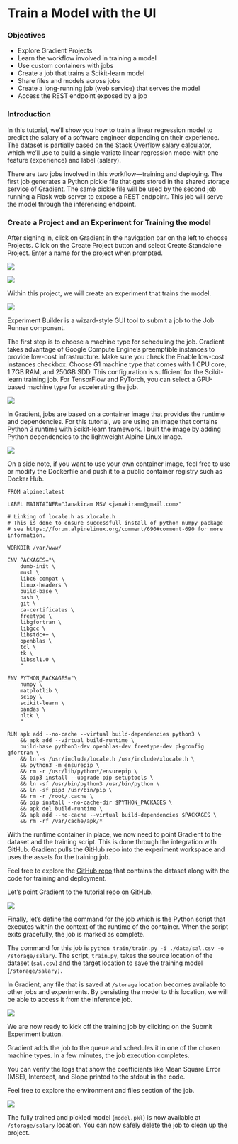 # Train a Model with the UI

### **Objectives**

* Explore Gradient Projects
* Learn the workflow involved in training a model
* Use custom containers with jobs
* Create a job that trains a Scikit-learn model
* Share files and models across jobs
* Create a long-running job \(web service\) that serves the model
* Access the REST endpoint exposed by a job

### **Introduction**

In this tutorial, we’ll show you how to train a linear regression model to predict the salary of a software engineer depending on their experience. The dataset is partially based on the [Stack Overflow salary calculator](https://stackoverflow.com/company/salary), which we’ll use to build a single variate linear regression model with one feature \(experience\) and label \(salary\).

There are two jobs involved in this workflow—training and deploying. The first job generates a Python pickle file that gets stored in the shared storage service of Gradient. The same pickle file will be used by the second job running a Flask web server to expose a REST endpoint. This job will serve the model through the inferencing endpoint.

### **Create a Project and an Experiment for Training the model**

After signing in, click on Gradient in the navigation bar on the left to choose Projects. Click on the Create Project button and select Create Standalone Project. Enter a name for the project when prompted.

[![](https://camo.githubusercontent.com/26b7d6cd55753084cf6c4426a1a75d15cf72fc1c/68747470733a2f2f6c68332e676f6f676c6575736572636f6e74656e742e636f6d2f62374f5f6c312d6f3765616b664467396f39714a396730307965353879427a4e647a38477042506531554e4d4658524c42724b4747392d4953533679535969784d5f4a344b5f4230736a524d4233356c4d43592d4c356f3178793335524b6f4e766b4b39444a525a784a774b686663426c6c764754656238495375745433434f6b696c44497a5a66)](https://camo.githubusercontent.com/26b7d6cd55753084cf6c4426a1a75d15cf72fc1c/68747470733a2f2f6c68332e676f6f676c6575736572636f6e74656e742e636f6d2f62374f5f6c312d6f3765616b664467396f39714a396730307965353879427a4e647a38477042506531554e4d4658524c42724b4747392d4953533679535969784d5f4a344b5f4230736a524d4233356c4d43592d4c356f3178793335524b6f4e766b4b39444a525a784a774b686663426c6c764754656238495375745433434f6b696c44497a5a66)

[![](https://camo.githubusercontent.com/50a4c6f31b714662d983955f7125f79aca0ef55f/68747470733a2f2f6c68352e676f6f676c6575736572636f6e74656e742e636f6d2f477333457434574f78447058765833474e62706930316b7a72434a527438647a33485541735a6f336269736b57655830795f77744f50366a66387a72576c635074397050496b57594f67346b505767347144497867574b363770347770796f626c54474c6539704a57686c483949633174565775426331663267497750694478364e414c6e427771)](https://camo.githubusercontent.com/50a4c6f31b714662d983955f7125f79aca0ef55f/68747470733a2f2f6c68352e676f6f676c6575736572636f6e74656e742e636f6d2f477333457434574f78447058765833474e62706930316b7a72434a527438647a33485541735a6f336269736b57655830795f77744f50366a66387a72576c635074397050496b57594f67346b505767347144497867574b363770347770796f626c54474c6539704a57686c483949633174565775426331663267497750694478364e414c6e427771)

Within this project, we will create an experiment that trains the model.

[![](https://camo.githubusercontent.com/145e2315cd102ca089ca5d8472a3ddd323918aef/68747470733a2f2f6c68342e676f6f676c6575736572636f6e74656e742e636f6d2f735433366e6d3035764b777a4865727a56467a4949636f5a6b4e7a2d79323736643932436134434f7856612d58526c6275676f777a316e4556424e5034643369697152525862666735784f63446c6149474570662d67656d4e73463547667550534a73506d6871414342555771487270584850354848724d697147517379454867584c3853367434)](https://camo.githubusercontent.com/145e2315cd102ca089ca5d8472a3ddd323918aef/68747470733a2f2f6c68342e676f6f676c6575736572636f6e74656e742e636f6d2f735433366e6d3035764b777a4865727a56467a4949636f5a6b4e7a2d79323736643932436134434f7856612d58526c6275676f777a316e4556424e5034643369697152525862666735784f63446c6149474570662d67656d4e73463547667550534a73506d6871414342555771487270584850354848724d697147517379454867584c3853367434)

Experiment Builder is a wizard-style GUI tool to submit a job to the Job Runner component.

The first step is to choose a machine type for scheduling the job. Gradient takes advantage of Google Compute Engine’s preempt**i**ble instances to provide low-cost infrastructure. Make sure you check the Enable low-cost instances checkbox. Choose G1 machine type that comes with 1 CPU core, 1.7GB RAM, and 250GB SDD. This configuration is sufficient for the Scikit-learn training job. For TensorFlow and PyTorch, you can select a GPU-based machine type for accelerating the job.

[![](https://camo.githubusercontent.com/743a7881fbf7e75aae721624c78f6be01de29bc5/68747470733a2f2f6c68352e676f6f676c6575736572636f6e74656e742e636f6d2f666641796a413950534e337a2d533779654435637369683446426851414958437a626b6c6571656549527958474b73544d7a6f326133543933485559703859464e31586169574b36707543634b4a454d64696f69447662622d75695931367a63666679685635774e4b4678467337574253513469334959586256776476516b577443396a49354e69)](https://camo.githubusercontent.com/743a7881fbf7e75aae721624c78f6be01de29bc5/68747470733a2f2f6c68352e676f6f676c6575736572636f6e74656e742e636f6d2f666641796a413950534e337a2d533779654435637369683446426851414958437a626b6c6571656549527958474b73544d7a6f326133543933485559703859464e31586169574b36707543634b4a454d64696f69447662622d75695931367a63666679685635774e4b4678467337574253513469334959586256776476516b577443396a49354e69)

In Gradient, jobs are based on a container image that provides the runtime and dependencies. For this tutorial, we are using an image that contains Python 3 runtime with Scikit-learn framework. I built the image by adding Python dependencies to the lightweight Alpine Linux image.

[![](https://camo.githubusercontent.com/6275444f75eb05108d20e2b3b8cc218709384ab4/68747470733a2f2f6c68352e676f6f676c6575736572636f6e74656e742e636f6d2f366e30456638425942737457574b7070697452416d4b776d695a78493137494b7863526562756e6d757a5578476c394f5141474a4e4e746853586f4a6876487957694a6f6554767a4b5f74786b5f74596f314d6a3358525f764c326864384147427558325a4f5f2d633455565851364a5074596a5844514b6331626b474b635f6a7a794d77644444)](https://camo.githubusercontent.com/6275444f75eb05108d20e2b3b8cc218709384ab4/68747470733a2f2f6c68352e676f6f676c6575736572636f6e74656e742e636f6d2f366e30456638425942737457574b7070697452416d4b776d695a78493137494b7863526562756e6d757a5578476c394f5141474a4e4e746853586f4a6876487957694a6f6554767a4b5f74786b5f74596f314d6a3358525f764c326864384147427558325a4f5f2d633455565851364a5074596a5844514b6331626b474b635f6a7a794d77644444)

On a side note, if you want to use your own container image, feel free to use or modify the Dockerfile and push it to a public container registry such as Docker Hub.

```text
FROM alpine:latest

LABEL MAINTAINER="Janakiram MSV <janakiramm@gmail.com>"

# Linking of locale.h as xlocale.h
# This is done to ensure successfull install of python numpy package
# see https://forum.alpinelinux.org/comment/690#comment-690 for more information.

WORKDIR /var/www/

ENV PACKAGES="\
    dumb-init \
    musl \
    libc6-compat \
    linux-headers \
    build-base \
    bash \
    git \
    ca-certificates \
    freetype \
    libgfortran \
    libgcc \
    libstdc++ \
    openblas \
    tcl \
    tk \
    libssl1.0 \
    "

ENV PYTHON_PACKAGES="\
    numpy \
    matplotlib \
    scipy \
    scikit-learn \
    pandas \
    nltk \
    "

RUN apk add --no-cache --virtual build-dependencies python3 \
    && apk add --virtual build-runtime \
    build-base python3-dev openblas-dev freetype-dev pkgconfig gfortran \
    && ln -s /usr/include/locale.h /usr/include/xlocale.h \
    && python3 -m ensurepip \
    && rm -r /usr/lib/python*/ensurepip \
    && pip3 install --upgrade pip setuptools \
    && ln -sf /usr/bin/python3 /usr/bin/python \
    && ln -sf pip3 /usr/bin/pip \
    && rm -r /root/.cache \
    && pip install --no-cache-dir $PYTHON_PACKAGES \
    && apk del build-runtime \
    && apk add --no-cache --virtual build-dependencies $PACKAGES \
    && rm -rf /var/cache/apk/*
```

With the runtime container in place, we now need to point Gradient to the dataset and the training script. This is done through the integration with GitHub. Gradient pulls the GitHub repo into the experiment workspace and uses the assets for the training job.

Feel free to explore the [GitHub repo](https://github.com/janakiramm/Salary.git) that contains the dataset along with the code for training and deployment.

Let’s point Gradient to the tutorial repo on GitHub.

[![](https://camo.githubusercontent.com/beb439ed3f8d715a2c2476754cc1d0a68aee1d40/68747470733a2f2f6c68362e676f6f676c6575736572636f6e74656e742e636f6d2f4879684a312d31703030504f424b74734734626c3161784b6359514f437a38383043525672644453396738327162392d70745379445969747461584f48737478726169575a643359634e6c717755556779414f75663361544a5933626972584a4d6a58594b75736d654d496651584941766c323948586a7552484156706d376f6d54723659383278)](https://camo.githubusercontent.com/beb439ed3f8d715a2c2476754cc1d0a68aee1d40/68747470733a2f2f6c68362e676f6f676c6575736572636f6e74656e742e636f6d2f4879684a312d31703030504f424b74734734626c3161784b6359514f437a38383043525672644453396738327162392d70745379445969747461584f48737478726169575a643359634e6c717755556779414f75663361544a5933626972584a4d6a58594b75736d654d496651584941766c323948586a7552484156706d376f6d54723659383278)

Finally, let’s define the command for the job which is the Python script that executes within the context of the runtime of the container. When the script exits gracefully, the job is marked as complete.

The command for this job is `python train/train.py -i ./data/sal.csv -o /storage/salary`. The script, `train.py`, takes the source location of the dataset \(`sal.csv`\) and the target location to save the training model \(`/storage/salary)`.

In Gradient, any file that is saved at `/storage` location becomes available to other jobs and experiments. By persisting the model to this location, we will be able to access it from the inference job.

[![](https://camo.githubusercontent.com/4d706f3814c25137ff06a776bbc3aa8a6043cde5/68747470733a2f2f6c68342e676f6f676c6575736572636f6e74656e742e636f6d2f754d6935564348524d2d624970764d724d306c70466356536277544934713379314a64496b35775f6c3038686730654b794863614f76556c6143744967396f54616d494567583771334a5735647233466552365957353447645f4a4c4d5f304e4470484c56555f72377742662d3350327861735a364d54497541396b41696334687356626775454f)](https://camo.githubusercontent.com/4d706f3814c25137ff06a776bbc3aa8a6043cde5/68747470733a2f2f6c68342e676f6f676c6575736572636f6e74656e742e636f6d2f754d6935564348524d2d624970764d724d306c70466356536277544934713379314a64496b35775f6c3038686730654b794863614f76556c6143744967396f54616d494567583771334a5735647233466552365957353447645f4a4c4d5f304e4470484c56555f72377742662d3350327861735a364d54497541396b41696334687356626775454f)

We are now ready to kick off the training job by clicking on the Submit Experiment button.

Gradient adds the job to the queue and schedules it in one of the chosen machine types. In a few minutes, the job execution completes.

You can verify the logs that show the coefficients like Mean Square Error \(MSE\), Intercept, and Slope printed to the stdout in the code.

Feel free to explore the environment and files section of the job.

[![](https://camo.githubusercontent.com/f53f213a488d07b9f8f5b80263ee339bac4937a5/68747470733a2f2f6c68332e676f6f676c6575736572636f6e74656e742e636f6d2f587473744f544e3148447054712d454f4463443467396953797054373056755f79684354594149646561306334694b4730715a6e435f586b6a58315941455063483858686d4b62527279474d4e4967686e326d355656335666385a3266327342596f744c326a3853446f73725a78694552635a47595f57796c444a4a556c525f5f47503133774c51)](https://camo.githubusercontent.com/f53f213a488d07b9f8f5b80263ee339bac4937a5/68747470733a2f2f6c68332e676f6f676c6575736572636f6e74656e742e636f6d2f587473744f544e3148447054712d454f4463443467396953797054373056755f79684354594149646561306334694b4730715a6e435f586b6a58315941455063483858686d4b62527279474d4e4967686e326d355656335666385a3266327342596f744c326a3853446f73725a78694552635a47595f57796c444a4a556c525f5f47503133774c51)

The fully trained and pickled model \(`model.pkl`\) is now available at `/storage/salary` location. You can now safely delete the job to clean up the project.

